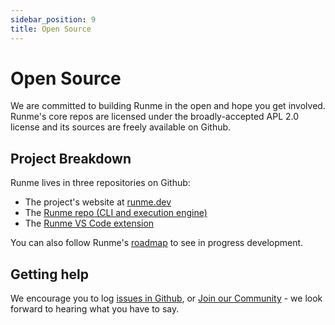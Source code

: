 ```yaml
---
sidebar_position: 9
title: Open Source
---
```


# Open Source

We are committed to building Runme in the open and hope you get involved. Runme's core repos are licensed under the broadly-accepted APL 2.0 license and its sources are freely available on Github.

## Project Breakdown

Runme lives in three repositories on Github:

- The project's website at [runme.dev](https://runme.dev)
- The [Runme repo (CLI and execution engine)](https://github.com/stateful/runme)
- The [Runme VS Code extension](https://github.com/stateful/vscode-runme)

You can also follow Runme's [roadmap](https://github.com/orgs/stateful/projects) to see in progress development.

## Getting help

We encourage you to log [issues in Github](https://github.com/stateful/runme/issues), or [Join our Community](https://discord.gg/runme) - we look forward to hearing what you have to say.
